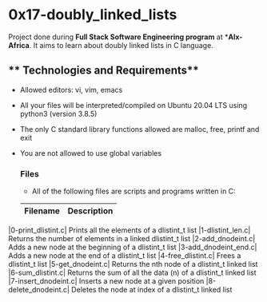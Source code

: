 # **0x17-doubly_linked_lists**
Project done during **Full Stack Software Engineering program** at ***Alx-Africa**. It aims to learn about doubly linked lists in C language.

## ** Technologies and Requirements**

- Allowed editors: vi, vim, emacs
- All your files will be interpreted/compiled on Ubuntu 20.04 LTS using python3 (version 3.8.5)
- The only C standard library functions allowed are malloc, free, printf and exit
- You are not allowed to use global variables

  ### **Files**
   - All of the following files are scripts and programs written in C:

    | Filename|	Description|
  |-----------|------------|
|0-print_dlistint.c|	Prints all the elements of a dlistint_t list
|1-dlistint_len.c|	Returns the number of elements in a linked dlistint_t list
|2-add_dnodeint.c|	Adds a new node at the beginning of a dlistint_t list
|3-add_dnodeint_end.c|	Adds a new node at the end of a dlistint_t list
|4-free_dlistint.c|	Frees a dlistint_t list
|5-get_dnodeint.c|	Returns the nth node of a dlistint_t linked list
|6-sum_dlistint.c|	Returns the sum of all the data (n) of a dlistint_t linked list
|7-insert_dnodeint.c|	Inserts a new node at a given position
|8-delete_dnodeint.c|	Deletes the node at index of a dlistint_t linked list
